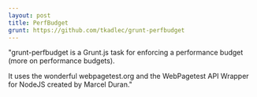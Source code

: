 ```yaml
---
layout: post
title: PerfBudget
grunt: https://github.com/tkadlec/grunt-perfbudget
---
```


"grunt-perfbudget is a Grunt.js task for enforcing a performance budget (more on performance budgets).

It uses the wonderful webpagetest.org and the WebPagetest API Wrapper for NodeJS created by Marcel Duran."
